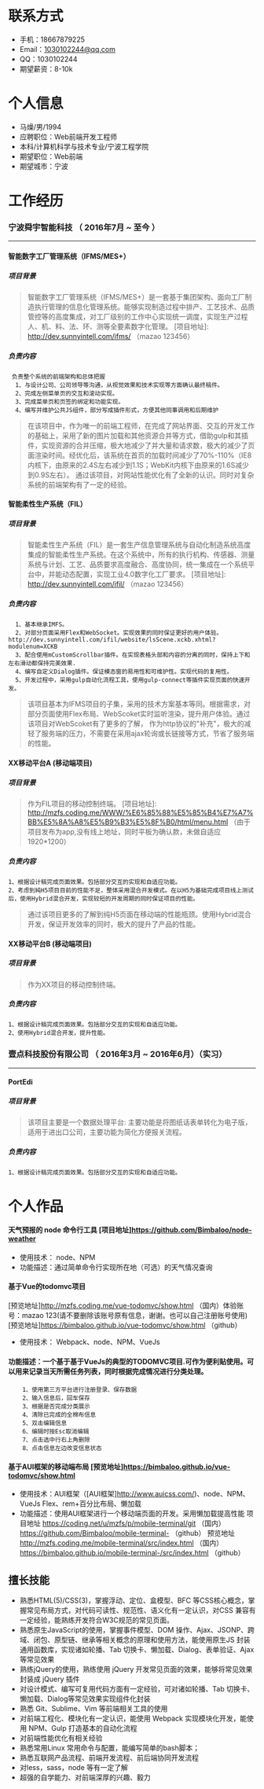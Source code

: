 # 联系方式
* 手机：18667879225
* Email：1030102244@qq.com
* QQ：1030102244
* 期望薪资：8-10k


# 个人信息
* 马燥/男/1994
* 应聘职位：Web前端开发工程师
* 本科/计算机科学与技术专业/宁波工程学院
* 期望职位：Web前端
* 期望城市：宁波

# 工作经历
### 宁波舜宇智能科技 （ 2016年7月 ~ 至今 ）
---------
#### 智能数字工厂管理系统（IFMS/MES+）
##### 项目背景
>  智能数字工厂管理系统（IFMS/MES+）是一套基于集团架构、面向工厂制造执行管理的信息化管理系统。能够实现制造过程中排产、工艺技术、品质管控等的高度集成，对工厂级别的工作中心实现统一调度，实现生产过程人、机、料、法、环、测等全要素数字化管理。
[项目地址]: http://dev.sunnyintell.com/ifms/ （mazao 123456）

##### 负责内容
     负责整个系统的前端架构和总体把握
      1、与设计公司、公司领导等沟通，从视觉效果和技术实现等方面确认最终稿件。
      2、完成左侧菜单页的交互和滚动实现。
      3、完成菜单页和页签的绑定和功能实现。
      4、编写并维护公共JS组件，部分写成插件形式，方便其他同事调用和后期维护

> 在该项目中，作为唯一的前端工程师，在完成了网站界面、交互的开发工作的基础上，采用了新的图片加载和其他资源合并等方式，借助gulp和其插件，实现资源的合并压缩，极大地减少了并大量和请求数，极大的减少了页面渲染时间。经优化后，该系统在首页的加载时间减少了70%-110%（IE8内核下，由原来的2.4S左右减少到1.1S；WebKit内核下由原来的1.6S减少到0.9S左右）。
通过该项目，对网站性能优化有了全新的认识。同时对复杂系统的前端架构有了一定的经验。

  
  
#### 智能柔性生产系统（FIL）
##### 项目背景
>  智能柔性生产系统（FIL）是一套生产信息管理系统与自动化制造系统高度集成的智能柔性生产系统。在这个系统中，所有的执行机构、传感器、测量系统与计划、工艺、品质要求高度融合、高度协同，统一集成在一个系统平台中，并能动态配置，实现工业4.0数字化工厂要求。
[项目地址]: http://dev.sunnyintell.com/ifil/ （mazao 123456）

##### 负责内容
      1、基本继承IMFS。
      2、对部分页面采用Flex和WebSocket。实现效果的同时保证更好的用户体验。 http://dev.sunnyintell.com/ifil/website/lsScene.xckb.xhtml?modulenum=XCKB
      3、配合使用mCustomScrollbar插件。在实现表格头部和内容的分离的同时，保持上下和左右滑动都保持完美效果.
      4、编写自定义Dialog插件。保证模态窗的易用性和可维护性。实现代码的复用性。
      5、开发过程中，采用gulp自动化流程工具，使用gulp-connect等插件实现页面的快速开发。

> 该项目基本为IFMS项目的子集，采用的技术方案基本等同。根据需求，对部分页面使用Flex布局、WebScoket实时监听渲染，提升用户体验。通过该项目对WebScoket有了更多的了解，
作为http协议的"补充"，极大的减轻了服务端的压力，不需要在采用ajax轮询或长链接等方式，节省了服务端的性能。


#### XX移动平台A (移动端项目)
##### 项目背景
>  作为FIL项目的移动控制终端。
[项目地址]: http://mzfs.coding.me/WWW/%E6%85%88%E5%85%B4%E7%A7%BB%E5%8A%A8%E5%B9%B3%E5%8F%B0/html/menu.html （由于项目发布为app,没有线上地址，同时平板为确认款，未做自适应1920*1200）

##### 负责内容
    1、根据设计稿完成页面效果。包括部分交互的实现和自适应功能。
    2、考虑到純H5项目目前的性能不足，整体采用混合开发模式。在以H5为基础完成项目线上测试后，使用Hybrid混合开发，实现较短的开发周期的同时保证项目的性能。


> 通过该项目更多的了解到纯H5页面在移动端的性能瓶颈。使用Hybrid混合开发，保证开发效率的同时，极大的提升了产品的性能。

#### XX移动平台B (移动端项目)
##### 项目背景
>  作为XX项目的移动控制终端。

##### 负责内容
    1、根据设计稿完成页面效果。包括部分交互的实现和自适应功能。
    2、使用Hybrid混合开发，提升性能。

### 壹点科技股份有限公司 （ 2016年3月 ~ 2016年6月）（实习）
---------

#### PortEdi
##### 项目背景
>  该项目主要是一个数据处理平台:
   主要功能是将图纸话表单转化为电子版，适用于进出口公司，主要功能为简化方便报关流程。


##### 负责内容
    1、根据设计稿完成页面效果。包括部分交互的实现和自适应功能。



# 个人作品
#### 天气预报的 node 命令行工具 [项目地址]https://github.com/Bimbaloo/node-weather
- 使用技术： node、NPM
- 功能描述：通过简单命令行实现所在地（可选）的天气情况查询

#### 基于Vue的todomvc项目 
[预览地址]http://mzfs.coding.me/vue-todomvc/show.html  （国内）体验账号：mazao 123(请不要删除该账号原有信息，谢谢。也可以自己注册账号使用)
[预览地址]https://bimbaloo.github.io/vue-todomvc/show.html （github） 

- 使用技术： Webpack、node、NPM、VueJs
#### 功能描述：一个基于基于VueJs的典型的TODOMVC项目.可作为便利贴使用。可以用来记录当天所需任务列表，同时根据完成情况进行分类处理。
        1、使用第三方平台进行注册登录、保存数据
        2、输入信息后，回车保存
        3、根据是否完成分类展示
        4、清除已完成的全棉布信息
        5、双击编辑信息
        6、编辑时按Esc取消编辑
        7、点击选中行右上角删除
        8、点击信息左边改变信息状态
    
#### 基于AUI框架的移动端布局 [预览地址]https://bimbaloo.github.io/vue-todomvc/show.html
- 使用技术：AUI框架（[AUI框架]http://www.auicss.com/)、node、NPM、VueJs  Flex、rem+百分比布局、懒加载
- 功能描述：使用AUI框架进行一个移动端页面的开发。采用懒加载提高性能
项目地址 https://coding.net/u/mzfs/p/mobile-terminal/git  （国内）
         https://github.com/Bimbaloo/mobile-terminal-      （github）
预览地址 http://mzfs.coding.me/mobile-terminal/src/index.html （国内）  
         https://bimbaloo.github.io/mobile-terminal-/src/index.html （github）






## 擅长技能 

* 熟悉HTML(5)/CSS(3)，掌握浮动、定位、盒模型、BFC 等CSS核心概念，掌握常见布局方式，对代码可读性、规范性、语义化有一定认识，对CSS 兼容有一定经验，能熟练开发符合W3C规范的常见页面。
* 熟悉原生JavaScript的使用，掌握事件模型、DOM 操作、Ajax、JSONP、跨域、闭包、原型链、继承等相关概念的原理和使用方法，能使用原生JS 封装通用函数库，实现诸如轮播、Tab 切换卡、懒加载、Dialog、表单验证、Ajax 等常见效果
* 熟练jQuery的使用，熟练使用 jQuery 开发常见页面的效果，能够将常见效果封装成 jQuery 插件
* 对设计模式、编写可复用代码方面有一定经验，可对诸如轮播、Tab 切换卡、懒加载、Dialog等常见效果实现组件化封装
* 熟悉 Git、Sublime、Vim 等前端相关工具的使用
* 对前端工程化、模块化有一定认识，能使用 Webpack 实现模块化开发，能使用 NPM、Gulp 打造基本的自动化流程
* 对前端性能优化有相关经验
* 熟悉常用Linux 常用命令与配置，能编写简单的bash脚本；
* 熟悉互联网产品流程、前端开发流程、前后端协同开发流程
* 对less，sass，node 等有一定了解
* 超强的自学能力、对前端深厚的兴趣、毅力

